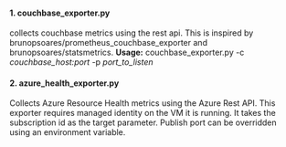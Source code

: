 #### 1. couchbase_exporter.py
collects couchbase metrics using the rest api. This is inspired by brunopsoares/prometheus_couchbase_exporter and  brunopsoares/statsmetrics. 
__Usage:__  couchbase_exporter.py -c _couchbase_host:port_ -p _port_to_listen_



#### 2. azure_health_exporter.py
Collects Azure Resource Health metrics using the Azure Rest API. This exporter requires managed identity on the VM it is running. It takes the subscription id as the target parameter. Publish port can be overridden using an environment variable. 
